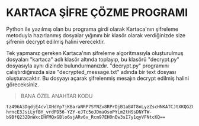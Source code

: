 # KARTACA ŞİFRE ÇÖZME PROGRAMI

Python ile yazılmış olan bu programa girdi olarak Kartaca'nın şifreleme metoduyla hazırlanmış dosyalar yığınını bir klasör olarak verdiğinizde size şifrenin decrypt edilmiş halini verecektir.

Tek yapmanız gereken Kartaca'nın şifreleme algoritmasıyla oluşturulmuş dosyaları "kartaca" adlı klasör altında toplayıp, bu klasörü "decrypt.py" dosyasıyla aynı dizinde bulundurmanızdır. "decrypt.py" programını çalıştırdığınızda size "decrypted_message.txt" adında bir text dosyası oluşturacaktır. Bu dosyayı açarak şifrelenmiş mesajın decrypt edilmiş halini göreceksiniz.

> BANA ÖZEL ANAHTAR KODU

    tz496A3DqdjE4cvlXHdYp7jKBaraNRP7SYNZv8RPrDjB1aBAT8nLyzZscHNKATCJtXKQGZCvW8DkCUxFRQZqCgr9sYBTFEnrNku-hrncE3JsiLyfBY_vrdPD56-YZY-eJTc5oJDmaOsoPYLm2tHSsDNYTW-b9BfQ232DnWxcEHFMQxGBlo6sjARv6v_Rcm97EHOnEw3sI7y1qyVFNtcKQ==
